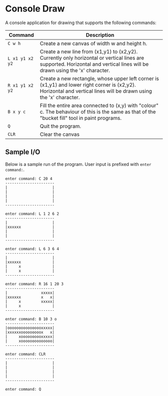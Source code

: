 # Console Draw

A console application for drawing that supports the following commands:

 Command         | Description                                         
-----------------|-----------------------------------------------------
 `C w h`         | Create a new canvas of width w and height h.
 `L x1 y1 x2 y2` | Create a new line from (x1,y1) to (x2,y2). Currently only horizontal or vertical lines are supported. Horizontal and vertical lines will be drawn using the 'x' character.
 `R x1 y1 x2 y2` | Create a new rectangle, whose upper left corner is (x1,y1) and lower right corner is (x2,y2). Horizontal and vertical lines will be drawn using the 'x' character.
 `B x y c`       | Fill the entire area connected to (x,y) with "colour" c. The behaviour of this is the same as that of the "bucket fill" tool in paint programs.
 `Q`             | Quit the program.
 `CLR`           | Clear the canvas

## Sample I/O

Below is a sample run of the program. User input is prefixed with `enter command:`.

    enter command: C 20 4
    ----------------------
    |                    |
    |                    |
    |                    |
    |                    |
    ----------------------
    
    enter command: L 1 2 6 2
    ----------------------
    |                    |
    |xxxxxx              |
    |                    |
    |                    |
    ----------------------
    
    enter command: L 6 3 6 4
    ----------------------
    |                    |
    |xxxxxx              |
    |     x              |
    |     x              |
    ----------------------
    
    enter command: R 16 1 20 3
    ----------------------
    |               xxxxx|
    |xxxxxx         x   x|
    |     x         xxxxx|
    |     x              |
    ----------------------
    
    enter command: B 10 3 o
    ----------------------
    |oooooooooooooooxxxxx|
    |xxxxxxooooooooox   x|
    |     xoooooooooxxxxx|
    |     xoooooooooooooo|
    ----------------------

    enter command: CLR
    ----------------------
    |                    |
    |                    |
    |                    |
    |                    |
    ----------------------

    enter command: Q